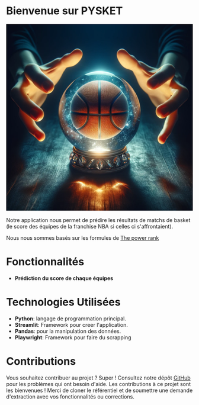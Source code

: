 # Bienvenue sur PYSKET

![Logo](src/assets/img/pysket.png)

Notre application nous permet de prédire les résultats de matchs de basket (le score des équipes de la franchise NBA si celles ci s'affrontaient).

Nous nous sommes basés sur les formules de [The power rank](https://thepowerrank.com/cbb-analytics/)

# Fonctionnalités

- **Prédiction du score de chaque équipes**

# Technologies Utilisées

- **Python**: langage de programmation principal.
- **Streamlit**: Framework pour creer l'application.
- **Pandas**: pour la manipulation des données.
- **Playwright**: Framework pour faire du scrapping

# Contributions
Vous souhaitez contribuer au projet ? Super ! Consultez notre dépôt [GitHub]() pour les problèmes qui ont besoin d'aide.
Les contributions à ce projet sont les bienvenues ! Merci de cloner le référentiel et de soumettre une demande d'extraction avec vos fonctionnalités ou corrections.
